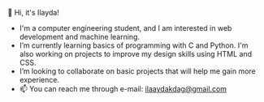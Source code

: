 👋 Hi, it's Ilayda!
- I'm a computer engineering student, and I am interested in web development and machine learning.
- I’m currently learning basics of programming with C and Python. I'm also working on projects to improve my design skills using HTML and CSS.
- I’m looking to collaborate on basic projects that will help me gain more experience.
- 📫 You can reach me through e-mail: ilaaydakdag@gmail.com 

<!---
llaydak/llaydak is a ✨ special ✨ repository because its `README.md` (this file) appears on your GitHub profile.
You can click the Preview link to take a look at your changes.
--->
